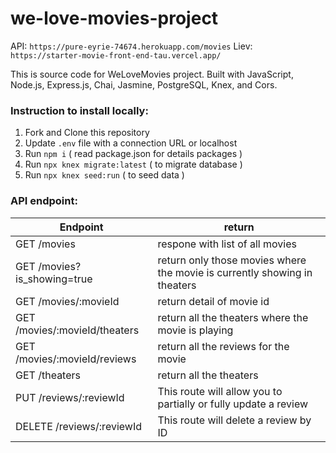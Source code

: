 # we-love-movies-project
API: `https://pure-eyrie-74674.herokuapp.com/movies`
Liev: `https://starter-movie-front-end-tau.vercel.app/`

This is source code for WeLoveMovies project. 
Built with JavaScript, Node.js, Express.js, Chai, Jasmine, PostgreSQL, Knex, and Cors.

### Instruction to install locally:
1. Fork and Clone this repository
2. Update `.env` file with a connection URL or localhost
3. Run `npm i` ( read package.json for details packages )
4. Run `npx knex migrate:latest` ( to migrate database )
5. Run `npx knex seed:run` ( to seed data )

### API endpoint:
| Endpoint | return |
| ----------- | ----------- |
| GET /movies | respone with list of all movies |
| GET /movies?is_showing=true | return only those movies where the movie is currently showing in theaters |
| GET /movies/:movieId | return detail of movie id |
| GET /movies/:movieId/theaters | return all the theaters where the movie is playing |
| GET /movies/:movieId/reviews | return all the reviews for the movie |
| GET /theaters | return all the theaters |
| PUT /reviews/:reviewId | This route will allow you to partially or fully update a review |
| DELETE /reviews/:reviewId | This route will delete a review by ID |
